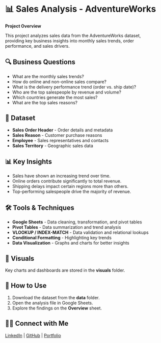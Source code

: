<h1>📊 Sales Analysis - AdventureWorks</h1>

<p><strong>Project Overview</strong></p>
<p>
This project analyzes sales data from the AdventureWorks dataset, providing key business insights into 
monthly sales trends, order performance, and sales drivers.
</p>

<h2>🔍 Business Questions</h2>
<ul>
  <li>What are the monthly sales trends?</li>
  <li>How do online and non-online sales compare?</li>
  <li>What is the delivery performance trend (order vs. ship date)?</li>
  <li>Who are the top salespeople by revenue and volume?</li>
  <li>Which countries generate the most sales?</li>
  <li>What are the top sales reasons?</li>
</ul>

<h2>📂 Dataset</h2>
<ul>
  <li><strong>Sales Order Header</strong> - Order details and metadata</li>
  <li><strong>Sales Reason</strong> - Customer purchase reasons</li>
  <li><strong>Employee</strong> - Sales representatives and contacts</li>
  <li><strong>Sales Territory</strong> - Geographic sales data</li>
</ul>

<h2>📊 Key Insights</h2>
<ul>
  <li>Sales have shown an increasing trend over time.</li>
  <li>Online orders contribute significantly to total revenue.</li>
  <li>Shipping delays impact certain regions more than others.</li>
  <li>Top-performing salespeople drive the majority of revenue.</li>
</ul>

<h2>🛠️ Tools & Techniques</h2>
<ul>
  <li><strong>Google Sheets</strong> - Data cleaning, transformation, and pivot tables</li>
  <li><strong>Pivot Tables</strong> - Data summarization and trend analysis</li>
  <li><strong>VLOOKUP / INDEX-MATCH</strong> - Data validation and relational lookups</li>
  <li><strong>Conditional Formatting</strong> - Highlighting key trends</li>
  <li><strong>Data Visualization</strong> - Graphs and charts for better insights</li>
</ul>

<h2>📸 Visuals</h2>
<p>Key charts and dashboards are stored in the <strong>visuals</strong> folder.</p>

<h2>🚀 How to Use</h2>
<ol>
  <li>Download the dataset from the <strong>data</strong> folder.</li>
  <li>Open the analysis file in Google Sheets.</li>
  <li>Explore the findings on the <strong>Overview</strong> sheet.</li>
</ol>

<h2>👋🏻 Connect with Me</h2>
<p>
  <a href="#">LinkedIn</a> | <a href="#">GitHub</a> | <a href="#">Portfolio</a>
</p>
